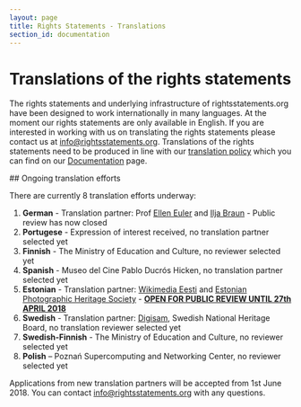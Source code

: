 ```yaml
---
layout: page
title: Rights Statements - Translations
section_id: documentation
---
```


# Translations of the rights statements

The rights statements and underlying infrastructure of rightsstatements.org have been designed to work internationally in many languages. At the moment our rights statements are only available in English. If you are interested in working with us on translating the rights statements please contact us at [info@rightsstatements.org](mailto:info@rightsstatements.org). Translations of the rights statements need to be produced in line with our [translation policy](/en/documentation/translation-policy/) which you can find on our [Documentation](/en/documentation/) page.

<div class="box">
## Ongoing translation efforts

There are currently 8 translation efforts underway:

1. **German** - Translation partner: Prof [Ellen Euler](https://www.fh-potsdam.de/studieren/fachbereiche/informationswissenschaften/personen/lehrende/detailansicht/person-action/ellen-euler/show/Person/) and [Ilja Braun](http://iljabraun.de/) - Public review has now closed
2. **Portugese** -  Expression of interest received, no translation partner selected yet
3. **Finnish** - The Ministry of Education and Culture, no reviewer selected yet
4. **Spanish** - Museo del Cine Pablo Ducrós Hicken, no translation partner selected yet
5. **Estonian** - Translation partner: [Wikimedia Eesti](https://ee.wikimedia.org/wiki/Esileht) and [Estonian Photographic Heritage Society](http://fotoparand.org.ee/wp/eng/) - **[OPEN FOR PUBLIC REVIEW UNTIL 27th APRIL 2018](https://docs.google.com/document/d/1-Kb3Ji_-8TkAIHl2S2l2JMcGC1X68x1NtV4ang35efo/edit?usp=sharing)**
6. **Swedish** - Translation partner: [Digisam](http://www.digisam.se/?lang=en), Swedish National Heritage Board, no translation reviewer selected yet
7. **Swedish-Finnish** - The Ministry of Education and Culture, no reviewer selected yet
8. **Polish** – Poznań Supercomputing and Networking Center, no reviewer selected yet 

Applications from new translation partners will be accepted from 1st June 2018.  You can contact [info@rightsstatements.org](mailto:info@rightsstatements.org) with any questions. 
</div>
